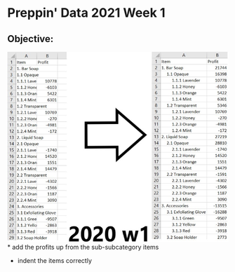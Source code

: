 

# Preppin' Data 2021 Week 1

## Objective:
<img src='2020 w1.jpg?raw=true' alt="Python code for bonus charts">
* add the profits up from the sub-subcategory items

* indent the items correctly
